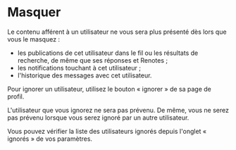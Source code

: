 # Masquer

Le contenu afférent à un utilisateur ne vous sera plus présenté dès lors que vous le masquez :

* les publications de cet utilisateur dans le fil ou les résultats de recherche, de même que ses réponses et Renotes ;
* les notifications touchant à cet utilisateur ;
* l'historique des messages avec cet utilisateur.

Pour ignorer un utilisateur, utilisez le bouton « ignorer » de sa page de profil.

L'utilisateur que vous ignorez ne sera pas prévenu. De même, vous ne serez pas prévenu lorsque vous serez ignoré par un autre utilisateur.

Vous pouvez vérifier la liste des utilisateurs ignorés depuis l'onglet « ignorés » de vos paramètres.
